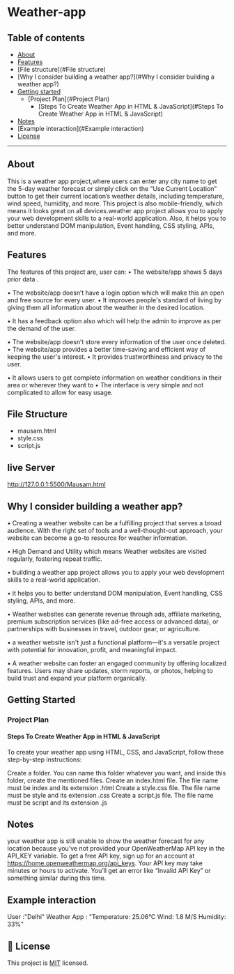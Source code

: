 # Weather-app

## Table of contents

- [About](#about)
- [Features](#features)
- [File structure](#File structure)
- [Why I consider building a weather app?](#Why I consider building a weather app?)
- [Getting started](#getting-started)
  - [Project Plan](#Project Plan)
     - [Steps To Create Weather App in HTML & JavaScript](#Steps To Create Weather App in HTML & JavaScript)
- [Notes](#Notes)
- [Example interaction](#Example interaction)
- [License](#-license)

---

## About
This is a weather app project,where users can enter any city name to get the 5-day weather forecast or simply click on the “Use Current Location” button to get their current location’s weather details, including temperature, wind speed, humidity, and more. This project is also mobile-friendly, which means it looks great on all devices.weather app project allows you to apply your web development skills to a real-world application. Also, it helps you to better understand DOM manipulation, Event handling, CSS styling, APIs, and more.

## Features

The features of this project are, user can:
•	The website/app shows 5 days prior data .

•	The website/app doesn’t have a login option which will make this an open and free source for every user.
•	It improves people's standard of living by giving them all information about the weather in the desired location.

•	It has a feedback option also which will help the admin to improve as per the demand of the user.

•	The website/app doesn’t store every information of the user once deleted.
•	The website/app provides a better time-saving and efficient way of keeping the user's interest.
•	It provides trustworthiness and privacy to the user.

•	It allows users to get complete information on weather conditions in their area or wherever they want to
•	The interface is very simple and not complicated to allow for easy usage.

## File Structure
- mausam.html
- style.css
- script.js

## live Server
http://127.0.0.1:5500/Mausam.html

## Why I consider building a weather app?
•	Creating a weather website can be a fulfilling project that serves a broad audience. With the right set of tools and a well-thought-out approach, your website can become a go-to resource for weather information.

•	High Demand and Utility which means Weather websites are visited regularly, fostering repeat traffic.

•	building a weather app project allows you to apply your web development skills to a real-world application.

•	it helps you to better understand DOM manipulation, Event handling, CSS styling, APIs, and more.


•	Weather websites can generate revenue through ads, affiliate marketing, premium subscription services (like ad-free access or advanced data), or partnerships with businesses in travel, outdoor gear, or agriculture.

•	a weather website isn't just a functional platform—it's a versatile project with potential for innovation, profit, and meaningful impact.


•	A weather website can foster an engaged community by offering localized features. Users may share updates, storm reports, or photos, helping to build trust and expand your platform organically.

## Getting Started

### Project Plan
#### Steps To Create Weather App in HTML & JavaScript
To create your weather app using HTML, CSS, and JavaScript, follow these step-by-step instructions:

Create a folder. You can name this folder whatever you want, and inside this folder, create the mentioned files.
Create an index.html file. The file name must be index and its extension .html
Create a style.css file. The file name must be style and its extension .css
Create a script.js file. The file name must be script and its extension .js

## Notes
your weather app is still unable to show the weather forecast for any location because you’ve not provided your OpenWeatherMap API key in the API_KEY variable. To get a free API key, sign up for an account at https://home.openweathermap.org/api_keys. Your API key may take minutes or hours to activate. You’ll get an error like “Invalid API Key” or something similar during this time.

## Example interaction
User :"Delhi"
Weather App : "Temperature: 25.06°C
Wind: 1.8 M/S
Humidity: 33%"

## 📝 License

This project is [MIT](./LICENSE) licensed.
